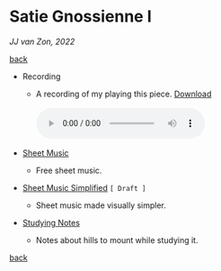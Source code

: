 Satie Gnossienne Ⅰ
==================

*JJ van Zon, 2022*

[back](..)

- Recording

    - A recording of my playing this piece. <a href="satie-gnossienne-1-recording-320-kbps.mp3" download>Download</a>
      <br/><br/>
        <audio controls>
          <source src="satie-gnossienne-1-recording-320-kbps.mp3" type="audio/mpeg">
          Your browser does not support the audio element.
        </audio>
        

- [Sheet Music](sheet-music)

    - Free sheet music.

- [Sheet Music Simplified](sheet-music-simplified) `[ Draft ]`

    - Sheet music made visually simpler.

- [Studying Notes](satie-gnossienne-1-studying-notes.md)

    - Notes about hills to mount while studying it.

[back](..)